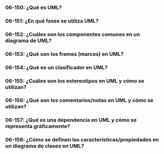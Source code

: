 ### 06-150: ¿Qué es UML? 

### 06-151: ¿En qué fases se utiliza UML? 

### 06-152: ¿Cuáles son los componentes comunes en un diagrama de UML?


### 06-153: ¿Qué son los frames (marcos) en UML?
### 06-154: ¿Qué es un clasificador en UML? 
### 06-155: ¿Cuáles son los estereotipos en UML y cómo se utilizan?
### 06-156: ¿Qué son los comentarios/notas en UML y cómo se utilizan? 
### 06-157: ¿Qué es una dependencia en UML y cómo se representa gráficamente? 
### 06-158: ¿Cómo se definen las características/propiedades en un diagrama de clases en UML?